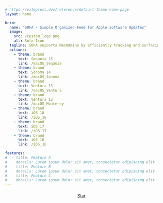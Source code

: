 ```yaml
---
# https://vitepress.dev/reference/default-theme-home-page
layout: home

hero:
  name: "SOFA - Simple Organized Feed for Apple Software Updates" 
  image:
    src: /custom_logo.png
    alt: Sofa Icon
  tagline: SOFA supports MacAdmins by efficiently tracking and surfacing information on updates for macOS and iOS.
  actions:
    - theme: brand
      text: Sequoia 15
      link: /macOS_Sequoia
    - theme: brand
      text: Sonoma 14
      link: /macOS_Sonoma
    - theme: brand
      text: Ventura 13
      link: /macOS_Ventura
    - theme: brand
      text: Ventura 12
      link: /macOS_Monterey
    - theme: brand
      text: iOS 18
      link: /iOS_18
    - theme: brand
      text: iOS 17
      link: /iOS_17
    - theme: brand
      text: iOS 16
      link: /iOS_16

features:
#  - title: Feature A
#    details: Lorem ipsum dolor sit amet, consectetur adipiscing elit
#  - title: Feature B
#    details: Lorem ipsum dolor sit amet, consectetur adipiscing elit
#  - title: Feature C
#    details: Lorem ipsum dolor sit amet, consectetur adipiscing elit
---
```


<div style="display: flex; justify-content: center; margin-top: 20px;">
  <a class="github-button" href="https://github.com/macadmins/sofa" data-icon="octicon-star" data-size="large" data-show-count="true" aria-label="Star macadmins/sofa on GitHub">Star</a>
</div>

<script async defer src="https://buttons.github.io/buttons.js"></script>

<script setup>
import FeedInfo from './components/FeedInfo.vue';
</script>

<FeedInfo />
